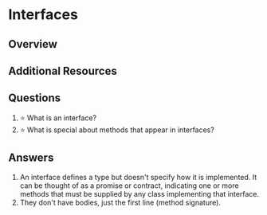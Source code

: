 # Interfaces
## Overview
## Additional Resources
## Questions
1. :star: What is an interface?
1. :star: What is special about methods that appear in interfaces?
## Answers
1. An interface defines a type but doesn't specify how it is implemented. It can be thought of as a promise or contract, indicating one or more methods that must be supplied by any class implementing that interface.
1. They don't have bodies, just the first line (method signature).
